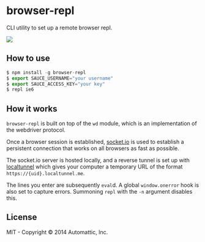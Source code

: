 
# browser-repl

  CLI utility to set up a remote browser repl.

  ![](https://i.cloudup.com/uUo8iSbKXRh/0TXPpb.gif)

## How to use

```js
$ npm install -g browser-repl
$ export SAUCE_USERNAME="your username"
$ export SAUCE_ACCESS_KEY="your key"
$ repl ie6
```

## How it works

  `browser-repl` is built on top of the `wd` module, which is an
  implementation of the webdriver protocol.

  Once a browser session is established,
  [socket.io](http://github.com/learnboost/socket.io) is used to establish
  a persistent connection that works on all browsers as fast as possible.

  The socket.io server is hosted locally, and a reverse tunnel is set up
  with [localtunnel](https://github.com/defunctzombie/localtunnel)
  which gives your computer a temporary URL of the format
  `https://{uid}.localtunnel.me`.

  The lines you enter are subsequently `eval`d.
  A global `window.onerror` hook is also set to capture errors.
  Summoning `repl` with the `-n` argument disables this.

## License

  MIT - Copyright © 2014 Automattic, Inc.
